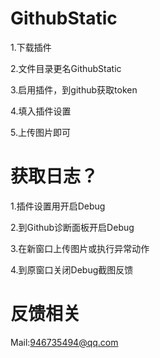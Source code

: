 # GithubStatic
1.下载插件

2.文件目录更名GithubStatic

3.启用插件，到github获取token

4.填入插件设置

5.上传图片即可

# 获取日志？
1.插件设置用开启Debug

2.到Github诊断面板开启Debug

3.在新窗口上传图片或执行异常动作

4.到原窗口关闭Debug截图反馈
# 反馈相关
Mail:946735494@qq.com

